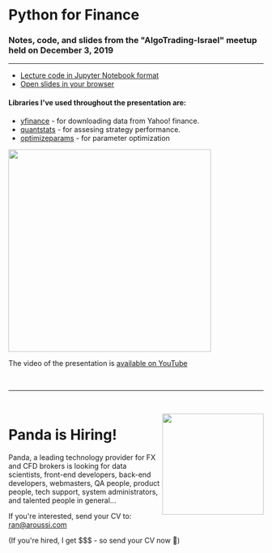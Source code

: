 # Python for Finance 

### Notes, code, and slides from the "AlgoTrading-Israel" meetup held on December 3, 2019

---

- [Lecture code in Jupyter Notebook format](https://github.com/ranaroussi/python-for-trading-meetup/blob/master/python-meetup.ipynb)
- [Open slides in your browser](https://combinatronics.com/ranaroussi/python-for-trading-meetup/master/slides.html)

#### Libraries I've used throughout the presentation are:

- [yfinance](https://github.com/ranaroussi/yfinance) - for downloading data from Yahoo! finance.
- [quantstats](https://github.com/ranaroussi/quantstats) - for assesing strategy performance.
- [optimizeparams](https://github.com/ranaroussi/python-for-trading-meetup/blob/master/optimizeparams.py) - for parameter optimization

<a href="https://youtu.be/RjznGUQqXtQ"><img src="https://raw.githubusercontent.com/ranaroussi/python-for-trading-meetup/master/thumbnail.jpg" width="400"></a>

The video of the presentation is [available on YouTube](https://youtu.be/RjznGUQqXtQ)

<br><hr><br>

<img src="https://aroussi.com/panda_logo.png" height="200" align="right">

# Panda is Hiring!

Panda, a leading technology provider for FX and CFD brokers is looking for data scientists, front-end developers, back-end developers, webmasters, QA people, product people, tech support, system administrators, and talented people in general...


If you're interested, send your CV to:<br>
[ran@aroussi.com](ran@aroussi.com)

(If you're hired, I get $$$ - so send your CV now 🤑)
